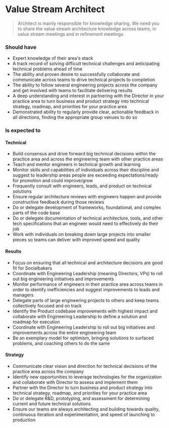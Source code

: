 # Value Stream Architect
> Architect is mainly responsible for knowledge sharing. We need you to share the value stream architecture knowledge across teams, in value stream meetings and in refinement meetings. 

 
### Should have
* Expert knowledge of their area's stack
* A track record of solving difficult technical challenges and anticipating technical problems ahead of time
* The ability and proven desire to successfully collaborate and communicate across teams to drive technical projects to completion
* The ability to follow several engineering projects across the company and get involved with teams to facilitate delivering results
* A deep understanding and interest in partnering with the Director in your practice area to turn business and product strategy into technical strategy, roadmap, and priorities for your practice area
* Demonstrated ability to regularly provide clear, actionable feedback in all directions, finding the appropriate group venues to do so

### Is expected to
#### Technical
* Build consensus and drive forward big technical decisions within the practice area and across the engineering team with other practice areas
* Teach and mentor engineers in technical growth and learning
* Monitor skills and capabilities of individuals across their discipline and suggest to leadership areas people are exceeding expectations/ready for promotion and could improve/grow
* Frequently consult with engineers, leads, and product on technical solutions
* Ensure regular architecture reviews with engineers happen and provide constructive feedback during those reviews
* Do or delegate development of frameworks, foundational, and complex parts of the code base
* Do or delegate documentation of technical architecture, tools, and other tech specifications that an engineer would need to effectively do their job
* Work with individuals on breaking down large projects into smaller pieces so teams can deliver with improved speed and quality 

#### Results
* Focus on ensuring that all technical and architecture decisions are good fit for Socialbakers 
* Coordinate with Engineering Leadership (meaning Directors, VPs) to roll out big engineering initiatives and improvements
* Monitor performance of engineers in their practice area across teams in order to identify inefficiencies and suggest improvements to leads and managers
* Delegate parts of large engineering projects to others and keep teams collectively focused and on track
* Identify the Product codebase improvements with highest impact and collaborate with Engineering Leadership to define a solution and roadmap for execution
* Coordinate with Engineering Leadership to roll out big initiatives and improvements across the entire engineering team
* Be an exemplary model for optimism, bringing solutions to surfaced problems, and coaching others to do the same
 
#### Strategy
* Communicate clear vision and direction for technical decisions of the practice area across the company
* Identify new opportunities to leverage technologies for the organization and collaborate with Director to assess and implement them
* Partner with the Director to turn business and product strategy into technical strategy, roadmap, and priorities for your practice area
* Do or delegate R&D, prototyping, and assessment for determining current and future technical solutions
* Ensure our teams are always architecting and building towards quality, continuous iteration and experimentation, and speed of launching to production
